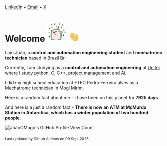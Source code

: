 [LinkedIn](https://www.linkedin.com/in/joão-pedro-gozzoli-b95641301/) &bull;
[Email](joaopedrogozzoli@gmail.com) &bull;
[X](https://x.com/jpp12prado)

# Welcome <img src="happy.gif" height="64px" /> <img src="wave.gif" height="32px" />

I am João, a  **control and automation engineering student** and **mechatronic technician** based in Brazil Br.

Currently, I am studying as a **control and automation engineering** at [Unifei](https://unifei.edu.br) where I study python, C, C++, project management and Ai.

I did my high school education at ETEC Pedro Ferreira alves as a Mechatronic technician in Mogi Mirim.

Here is a random fact about me - I have been on this planet for **7925 days**.

And here is a just a random fact -  **There is now an ATM at McMurdo Station in Antarctica, which has a winter population of two hundred people**.

![JoãoOMago's GitHub Profile View Count](https://komarev.com/ghpvc/?username=JoaoOMago)

<sub>Last updated by Github Actions on 09 Sep, 2025.</sub>
